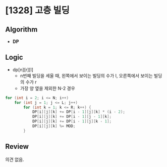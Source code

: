 # [1328] 고층 빌딩
## Algorithm
- **DP**

## Logic
- dp[n][r][l]
  - n번째 빌딩을 세울 때, 왼쪽에서 보이는 빌딩의 수가 l, 오른쪽에서 보이는 빌딩의 수가 r
  - 가장 양 옆을 제외한 N-2 경우

```java
for (int i = 2; i <= N; i++)
    for (int j = 1; j <= L; j++)
        for (int k = 1; k <= R; k++) {
            DP[i][j][k] += DP[i - 1][j][k] * (i - 2);
            DP[i][j][k] += DP[i - 1][j - 1][k];
            DP[i][j][k] += DP[i - 1][j][k - 1];
            DP[i][j][k] %= MOD;
        }
```

## Review
의견 없음.